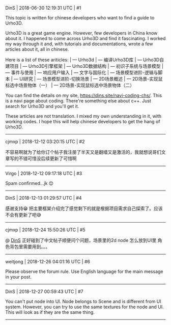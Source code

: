 DinS | 2018-06-30 12:19:31 UTC | #1

This topic is written for chinese developers who want to find a guide to Urho3D.

Urho3D is a great game engine. However, few developers in China know about it. I happened to come across Urho3D and find it fascinating. I worked my way through it and, with tutorials and documentations, wrote a few articles about it, all in chinese. 

Here is a list of these ariticles:
      |  —  Urho3d
                       |  —  编译Urho3D库
                       |  —  Urho3D自建项目
                       |  —  Urho3D引擎框架
                       |  —  Urho3D数据结构
                       |  —  初识子系统与场景模型
                       |  —  事件与使用
                       |  —  响应用户输入
                       |  —  文字与国际化
                       |  —  场景模型进阶-逻辑与脚本
                       |  —  UI研究
                       |  —  场景模型进阶-切换场景
                       |  —  2D场景概述
                       |  —  2D场景-实现鼠标选中场景物体（一）
                       |  —  2D场景-实现鼠标选中场景物体（二）

You can find the details on my site, https://dins.site/navi-coding-chs/. This is a navi page about coding. There're something else about c++. Just search for Urho3D and you'll get it.

These articles are not translation. I mixed my own understanding in it, with working codes. I hope this will help chinese developers to get the hang of Urho3D.

-------------------------

cjmxp | 2018-12-12 03:20:15 UTC | #2

不容易啊就为了给你订个帖子我注册了半天又是翻墙又是激活的，我就想说哥们文章写的不错可惜没后续更新了可惜啊

-------------------------

Virgo | 2018-12-12 09:17:18 UTC | #3

Spam confirmed...jk :relieved:

-------------------------

DinS | 2018-12-13 01:29:57 UTC | #4

感谢支持:grin:
把主要框架介绍完了感觉剩下的就是根据项目需求自己探索了。应该不会有更新了吧:sweat_smile:

-------------------------

cjmxp | 2018-12-24 15:50:26 UTC | #5

@ [DinS](https://discourse.urho3d.io/u/DinS)
正好碰到了中文帖子顺便问个问题，场景里的2d node 怎么放到UI里 角色背包里需要用到。。。

-------------------------

weitjong | 2018-12-26 04:01:16 UTC | #6

Please observe the forum rule. Use English language for the main message in your post.

-------------------------

DinS | 2018-12-27 00:59:43 UTC | #7

You can't put node into UI. Node belongs to Scene and is different from UI system. 
However, you can try to use the same textures for the node and UI. This will look as if they are the same thing.

-------------------------

